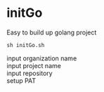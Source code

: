 # initGo
Easy to build up golang project

```
sh initGo.sh
```
input organization name\
input project name\
input repository\
setup PAT
